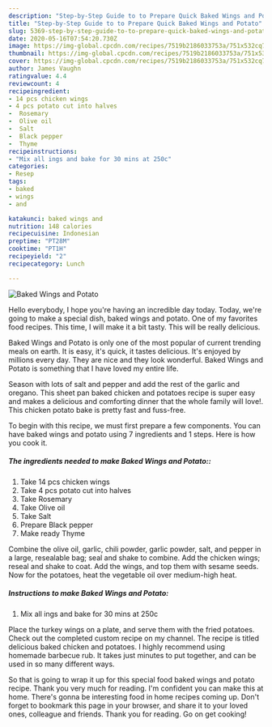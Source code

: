 ```yaml
---
description: "Step-by-Step Guide to to Prepare Quick Baked Wings and Potato"
title: "Step-by-Step Guide to to Prepare Quick Baked Wings and Potato"
slug: 5369-step-by-step-guide-to-to-prepare-quick-baked-wings-and-potato
date: 2020-05-16T07:54:20.730Z
image: https://img-global.cpcdn.com/recipes/7519b2186033753a/751x532cq70/baked-wings-and-potato-recipe-main-photo.jpg
thumbnail: https://img-global.cpcdn.com/recipes/7519b2186033753a/751x532cq70/baked-wings-and-potato-recipe-main-photo.jpg
cover: https://img-global.cpcdn.com/recipes/7519b2186033753a/751x532cq70/baked-wings-and-potato-recipe-main-photo.jpg
author: James Vaughn
ratingvalue: 4.4
reviewcount: 4
recipeingredient:
- 14 pcs chicken wings
- 4 pcs potato cut into halves
-  Rosemary
-  Olive oil
-  Salt
-  Black pepper
-  Thyme
recipeinstructions:
- "Mix all ings and bake for 30 mins at 250c"
categories:
- Resep
tags:
- baked
- wings
- and

katakunci: baked wings and
nutrition: 148 calories
recipecuisine: Indonesian
preptime: "PT28M"
cooktime: "PT1H"
recipeyield: "2"
recipecategory: Lunch

---
```



![Baked Wings and Potato](https://img-global.cpcdn.com/recipes/7519b2186033753a/751x532cq70/baked-wings-and-potato-recipe-main-photo.jpg)

Hello everybody, I hope you're having an incredible day today. Today, we're going to make a special dish, baked wings and potato. One of my favorites food recipes. This time, I will make it a bit tasty. This will be really delicious.

Baked Wings and Potato is only one of the most popular of current trending meals on earth. It is easy, it's quick, it tastes delicious. It's enjoyed by millions every day. They are nice and they look wonderful. Baked Wings and Potato is something that I have loved my entire life.

Season with lots of salt and pepper and add the rest of the garlic and oregano. This sheet pan baked chicken and potatoes recipe is super easy and makes a delicious and comforting dinner that the whole family will love!. This chicken potato bake is pretty fast and fuss-free.


To begin with this recipe, we must first prepare a few components. You can have baked wings and potato using 7 ingredients and 1 steps. Here is how you cook it.

##### The ingredients needed to make Baked Wings and Potato::

1. Take 14 pcs chicken wings
1. Take 4 pcs potato cut into halves
1. Take  Rosemary
1. Take  Olive oil
1. Take  Salt
1. Prepare  Black pepper
1. Make ready  Thyme


Combine the olive oil, garlic, chili powder, garlic powder, salt, and pepper in a large, resealable bag; seal and shake to combine. Add the chicken wings; reseal and shake to coat. Add the wings, and top them with sesame seeds. Now for the potatoes, heat the vegetable oil over medium-high heat. 

##### Instructions to make Baked Wings and Potato:

1. Mix all ings and bake for 30 mins at 250c


Place the turkey wings on a plate, and serve them with the fried potatoes. Check out the completed custom recipe on my channel. The recipe is titled delicious baked chicken and potatoes. I highly recommend using homemade barbecue rub. It takes just minutes to put together, and can be used in so many different ways. 

So that is going to wrap it up for this special food baked wings and potato recipe. Thank you very much for reading. I'm confident you can make this at home. There's gonna be interesting food in home recipes coming up. Don't forget to bookmark this page in your browser, and share it to your loved ones, colleague and friends. Thank you for reading. Go on get cooking!
